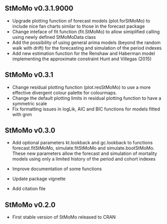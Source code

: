 StMoMo v0.3.1.9000 
----------------------------------------------------------------
* Upgrade plotting function of forecast models (plot.forStMoMo)
  to include nice fan charts similar to those in the forecast
  package 
* Change inteface of fit function (fit.StMoMo) to allow 
  simiplified calling using newly defined StMoMoData class
* Add the possibility of using general arima models (beyond the
  random walk with drift) for the forecasting and simulation of
  the period indexes
* Add new estimation function for the Renshaw and Haberman model
  implementing the approximate constraint Hunt and Villegas (2015)

StMoMo v0.3.1
----------------------------------------------------------------
* Change residual plotting function (plot.resStMoMo) to use a
  more effective divergent colour palette for colourmaps.
* Change the default plotting limits in residual plotting 
  function to have a symmetric scale
* Fix formatting issues in logLik, AIC and BIC functions for 
  models fitted with gnm  


StMoMo v0.3.0
----------------------------------------------------------------
* Add optional parameters kt.lookback and gc.lookback to 
  functions forecast.fitStMoMo, simulate.fitStMoMo and 
  simulate.bootStMoMo. These new parameters allow the forecast
  and simulation of mortality models using only a limited history
  of the period and cohort indexes
  
* Improve documentation of some functions

* Update package vignette
  
* Add citation file


StMoMo v0.2.0
----------------------------------------------------------------

* First stable version of StMoMo released to CRAN